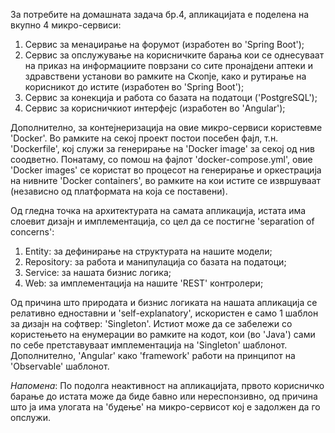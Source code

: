 За потребите на домашната задача бр.4, апликацијата е поделена на вкупно 4 микро-сервиси:
1) Сервис за менаџирање на форумот (изработен во 'Spring Boot');
2) Сервис за опслужување на корисничките барања кои се однесуваат на приказ на информациите поврзани со сите пронајдени аптеки и здравствени установи во рамките на Скопје, 
како и рутирање на корисникот до истите (изработен во 'Spring Boot');
3) Сервис за конекција и работа со базата на податоци ('PostgreSQL');
4) Сервис за корисничкиот интерфејс (изработен во 'Angular');


Дополнително, за контејнеризација на овие микро-сервиси користевме 'Docker'.
Во рамките на секој проект постои посебен фајл, т.н. 'Dockerfile', кој служи за генерирање на 'Docker image' за секој од нив соодветно.
Понатаму, со помош на фајлот 'docker-compose.yml', овие 'Docker images' се користат во процесот на генерирање и оркестрација на нивните 'Docker containers', 
во рамките на кои истите се извршуваат (независно од платформата на која се поставени).


Од гледна точка на архитектурата на самата апликација, истата има слоевит дизајн и имплементација, со цел да се постигне 'separation of concerns':
1) Entity: за дефинирање на структурата на нашите модели;
2) Repository: за работа и манипулација со базата на податоци;
3) Service: за нашата бизнис логика;
4) Web: за имплементација на нашите 'REST' контролери;


Од причина што природата и бизнис логиката на нашата апликација се релативно едноставни и 'self-explanatory', искористен е само 1 шаблон за дизајн на софтвер: 'Singleton'.
Истиот може да се забележи со користењето на енумерации во рамките на кодот, кои (во 'Java') сами по себе претставуваат имплементација на 'Singleton' шаблонот.
Дополнително, 'Angular' како 'framework' работи на принципот на 'Observable' шаблонот.

*Напомена*: По подолга неактивност на апликацијата, првото корисничко барање до истата може да биде бавно или нереспонзивно, од причина што ја има улогата на 'будење'
на микро-сервисот кој е задолжен да го опслужи.
